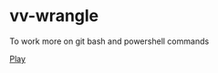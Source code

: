 # vv-wrangle
To work  more on git bash and powershell commands

[Play](http://shakespeare.mit.edu/julius_caesar/full.html)

